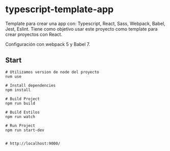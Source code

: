# typescript-template-app


Template para crear una app con: Typescript, React, Sass, Webpack, Babel, Jest, Eslint. Tiene como objetivo usar este proyecto como template para crear proyectos con React.

Configuración con webpack 5 y Babel 7.

## Start

```
# Utilizamos version de node del proyecto
nvm use

# Install dependencies
npm install

# Build Project
npm run build

# Build Estilos
npm run watch

# Run Project
npm run start-dev


# http://localhost:9000/



